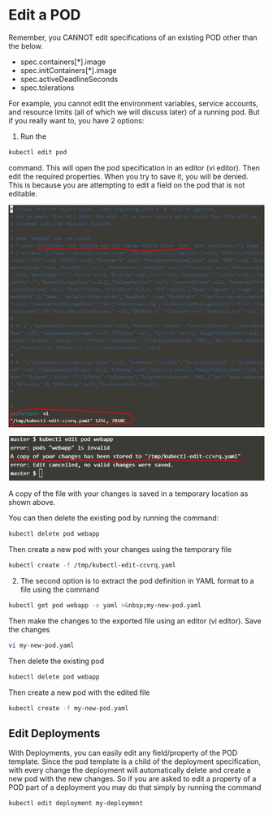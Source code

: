 # Edit a POD

Remember, you CANNOT edit specifications of an existing POD other than the below.

- spec.containers[*].image
- spec.initContainers[*].image
- spec.activeDeadlineSeconds
- spec.tolerations

For example, you cannot edit the environment variables, service accounts, and resource limits (all of which we will discuss later) of a running pod. But if you really want to, you have 2 options:

1. Run the

```bash
kubectl edit pod
```

command. This will open the pod specification in an editor (vi editor). Then edit the required properties. When you try to save it, you will be denied. This is because you are attempting to edit a field on the pod that is not editable.

![alt text](image.png)

![alt text](image-1.png)

A copy of the file with your changes is saved in a temporary location as shown above.

You can then delete the existing pod by running the command:

```bash
kubectl delete pod webapp
```

Then create a new pod with your changes using the temporary file

```bash
kubectl create -f /tmp/kubectl-edit-ccvrq.yaml
```

2. The second option is to extract the pod definition in YAML format to a file using the command

```bash
kubectl get pod webapp -o yaml >&nbsp;my-new-pod.yaml
```

Then make the changes to the exported file using an editor (vi editor). Save the changes

```bash
vi my-new-pod.yaml
```

Then delete the existing pod

```bash
kubectl delete pod webapp
```

Then create a new pod with the edited file

```bash
kubectl create -f my-new-pod.yaml
```

## Edit Deployments

With Deployments, you can easily edit any field/property of the POD template. Since the pod template is a child of the deployment specification, with every change the deployment will automatically delete and create a new pod with the new changes. So if you are asked to edit a property of a POD part of a deployment you may do that simply by running the command

```bash
kubectl edit deployment my-deployment
```